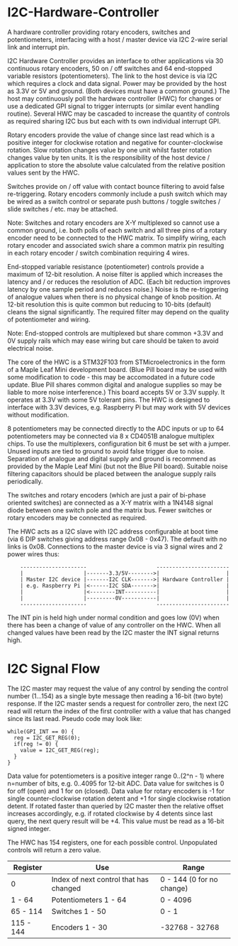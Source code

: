 # I2C-Hardware-Controller
A hardware controller providing rotary encoders, switches and potentiometers, interfacing with a host / master device via I2C 2-wire serial link and interrupt pin.

I2C Hardware Controller provides an interface to other applications via 30 continuous rotary encoders, 50 on / off switches and 64 end-stopped variable resistors (potentiometers). The link to the host device is via I2C which requires a clock and data signal. Power may be provided by the host as 3.3V or 5V and ground. (Both devices must have a common ground.) The host may continuously poll the hardware controller (HWC) for changes or use a dedicated GPI signal to trigger interrupts (or similar event handling routine). Several HWC may be cascaded to increase the quantity of controls as required sharing I2C bus but each with ts own individual interrupt GPI.

Rotary encoders provide the value of change since last read which is a positive integer for clockwise rotation and negative for counter-clockwise rotation. Slow rotation changes value by one unit whilst faster rotation changes value by ten units. It is the responsibility of the host device / application to store the absolute value calculated from the relative position values sent by the HWC. 

Switches provide on / off value with contact bounce filtering to avoid false re-triggering. Rotary encoders commonly include a push switch which may be wired as a switch control or separate push buttons / toggle switches / slide switches / etc. may be attached.

Note: Switches and rotary encoders are X-Y multiplexed so cannot use a common ground, i.e. both polls of each switch and all three pins of a rotary encoder need to be connected to the HWC matrix. To simplify wiring, each rotary encoder and associated swich share a common matrix pin resulting in each rotary encoder / switch combination requiring 4 wires.

End-stopped variable resistance (potentiometer) controls provide a maximum of 12-bit resolution. A noise filter is applied which increases the latency and / or reduces the resolution of ADC. (Each bit reduction improves latency by one sample period and reduces noise.) Noise is the re-triggering of analogue values when there is no physical change of knob position. At 12-bit resolution this is quite common but reducing to 10-bits (default) cleans the signal significantly. The required filter may depend on the quality of potentiometer and wiring.

Note: End-stopped controls are multiplexed but share common +3.3V and 0V supply rails which may ease wiring but care should be taken to avoid electrical noise.

The core of the HWC is a STM32F103 from STMicroelectronics in the form of a Maple Leaf Mini development board. (Blue Pill board may be used with some modification to code - this may be accomodated in a future code update. Blue Pill shares common digital and analogue supplies so may be liable to more noise interference.) This board accepts 5V or 3.3V supply. It operates at 3.3V with some 5V tolerant pins. The HWC is designed to interface with 3.3V devices, e.g. Raspberry Pi but may work with 5V devices without modification.

8 potentiometers may be connected directly to the ADC inputs or up to 64 potentiometers may be connected via 8 x CD4051B analogue multiplex chips. To use the multiplexers, configuration bit 6 must be set with a jumper. Unused inputs are tied to ground to avoid false trigger due to noise. Separation of analogue and digital supply and ground is recommend as provided by the Maple Leaf Mini (but not the Blue Pill board). Suitable noise filtering capacitors should be placed between the analogue supply rails periodically.

The switches and rotary encoders (which are just a pair of bi-phase oriented switches) are connected as a X-Y matrix with a 1N4148 signal diode between one switch pole and the matrix bus. Fewer switches or rotary encoders may be connected as required.

The HWC acts as a I2C slave with I2C address configurable at boot time (via 6 DIP switches giving address range 0x08 - 0x47). The default with no links is 0x08. Connections to the master device is via 3 signal wires and 2 power wires thus:

        ---------------------                      -----------------------
        |                   |-------3.3/5V-------->|                     |
        | Master I2C device |-------I2C CLK------->| Hardware Controller |
        | e.g. Raspberry Pi |<------I2C SDA------->|                     |
        |                   |<--------INT----------|                     |
        |                   |---------0V-----------|                     |
        ---------------------                      -----------------------

The INT pin is held high under normal condition and goes low (0V) when there has been a change of value of any controller on the HWC. When all changed values have been read by the I2C master the INT signal returns high.

# I2C Signal Flow

The I2C master may request the value of any control by sending the control number (1...154) as a single byte message then reading a 16-bit (two byte) response. If the I2C master sends a request for controller zero, the next I2C read will return the index of the first controller with a value that has changed since its last read. Pseudo code may look like:

```
while(GPI_INT == 0) {
  reg = I2C_GET_REG(0);
  if(reg != 0) {
    value = I2C_GET_REG(reg);
  }
}
```

Data value for potentiometers is a positive integer range 0..(2^n - 1) where n=number of bits, e.g. 0..4095 for 12-bit ADC.
Data value for switches is 0 for off (open) and 1 for on (closed).
Data value for rotary encoders is -1 for single counter-clockwise rotation detent and +1 for single clockwise rotation detent. If rotated faster than queried by I2C master then the relative offset increases accordingly, e.g. if rotated clockwise by 4 detents since last query, the next query result will be +4. This value must be read as a 16-bit signed integer.

The HWC has 154 registers, one for each possible control. Unpopulated controls will return a zero value.

Register | Use | Range
-------- | --- | -----
0        | Index of next control that has changed | 0 - 144 (0 for no change)
1 - 64   | Potentiometers 1 - 64 | 0 - 4096
65 - 114 | Switches 1 - 50 | 0 - 1
115 - 144 | Encoders 1 - 30 | -32768 - 32768

